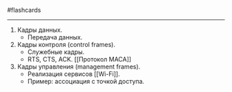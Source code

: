 #flashcards
***
1. Кадры данных.
	- Передача данных.
2. Кадры контроля (control frames).
	- Служебные кадры.
	- RTS, CTS, ACK. [[Протокол MACA]]
3. Кадры управления (management frames).
	- Реализация сервисов [[Wi-Fi]].
	- Пример: ассоциация с точкой доступа.
<!--SR:!2025-10-14,8,250-->